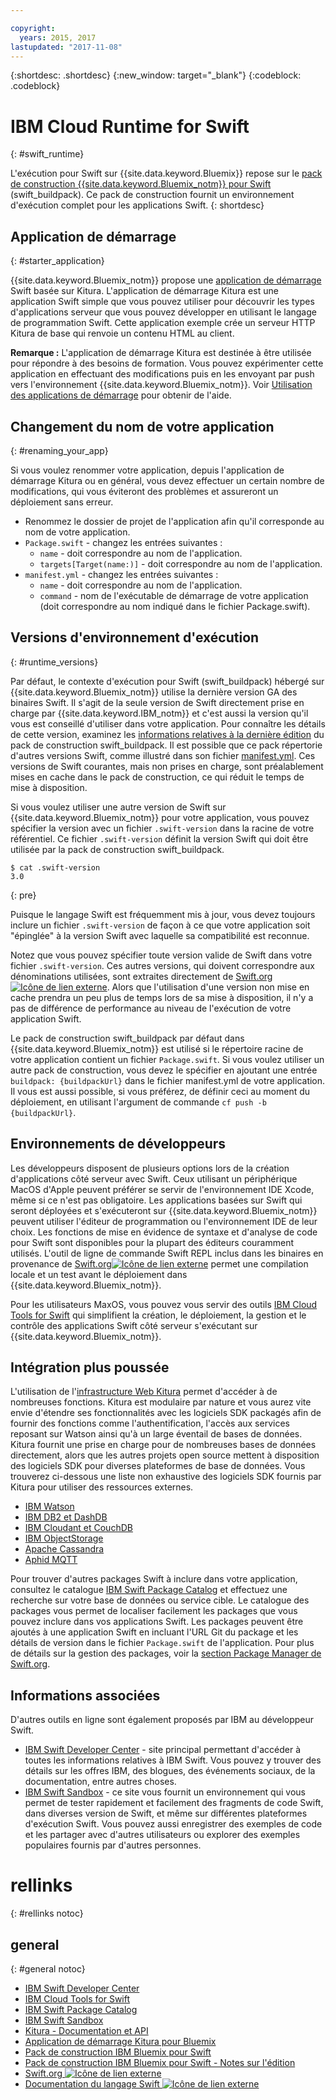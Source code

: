 ```yaml
---

copyright:
  years: 2015, 2017
lastupdated: "2017-11-08"
---
```


{:shortdesc: .shortdesc}
{:new_window: target="_blank"}
{:codeblock: .codeblock}

# IBM Cloud Runtime for Swift
{: #swift_runtime}

L'exécution pour Swift sur {{site.data.keyword.Bluemix}} repose sur le
[pack de construction {{site.data.keyword.Bluemix_notm}} pour Swift](https://github.com/IBM-Swift/swift-buildpack) (swift_buildpack).
Ce pack de construction fournit un environnement d'exécution complet pour les applications Swift.
{: shortdesc}

## Application de démarrage
{: #starter_application}

{{site.data.keyword.Bluemix_notm}} propose une [application de démarrage](https://github.com/IBM-Bluemix/Kitura-Starter) Swift basée sur Kitura. L'application de démarrage Kitura est une application Swift simple que vous pouvez utiliser pour découvrir les types d'applications serveur que vous pouvez développer en utilisant le langage de programmation Swift. Cette application exemple crée un serveur HTTP Kitura de base qui renvoie un contenu HTML au client.

**Remarque :** L'application de démarrage Kitura est destinée à être utilisée pour répondre à des besoins de formation. Vous pouvez expérimenter cette application en effectuant des modifications puis en les envoyant par push vers l'environnement {{site.data.keyword.Bluemix_notm}}. Voir [Utilisation des applications de démarrage](../../cfapps/starter_app_usage.html) pour obtenir de l'aide.

## Changement du nom de votre application
{: #renaming_your_app}

Si vous voulez renommer votre application, depuis l'application de démarrage Kitura ou en général, vous devez effectuer un certain nombre de modifications, qui vous éviteront des problèmes et assureront un déploiement sans erreur.

- Renommez le dossier de projet de l'application afin qu'il corresponde au nom de votre application.
- `Package.swift` - changez les entrées suivantes :
    - `name` - doit correspondre au nom de l'application.
    - `targets[Target(name:)]` - doit correspondre au nom de l'application.
- `manifest.yml` - changez les entrées suivantes :
    - `name` - doit correspondre au nom de l'application.
    - `command` - nom de l'exécutable de démarrage de votre application (doit correspondre au nom indiqué dans le fichier Package.swift).

## Versions d'environnement d'exécution
{: #runtime_versions}

Par défaut, le contexte d'exécution pour Swift (swift_buildpack) hébergé sur {{site.data.keyword.Bluemix_notm}} utilise la dernière version GA des binaires Swift. Il s'agit de la seule version de Swift directement prise en charge par {{site.data.keyword.IBM_notm}} et c'est aussi la version qu'il vous est conseillé d'utiliser dans votre application. Pour connaître les détails de cette version, examinez les [informations relatives à la dernière édition](https://github.com/IBM-Swift/swift-buildpack/releases) du pack de construction swift_buildpack. Il est possible que ce pack répertorie d'autres versions Swift, comme illustré dans son fichier [manifest.yml](https://github.com/IBM-Swift/swift-buildpack/blob/master/manifest.yml). Ces versions de Swift courantes, mais non prises en charge, sont préalablement mises en cache dans le pack de construction, ce qui réduit le temps de mise à disposition.

Si vous voulez utiliser une autre version de Swift sur {{site.data.keyword.Bluemix_notm}} pour votre application, vous pouvez spécifier la version avec un fichier `.swift-version` dans la racine de votre référentiel. Ce fichier `.swift-version` définit la version Swift qui doit être utilisée par la pack de construction swift_buildpack.

```
$ cat .swift-version
3.0
```
{: pre}

Puisque le langage Swift est fréquemment mis à jour, vous devez toujours inclure un fichier `.swift-version` de façon à ce que votre application soit "épinglée" à la version Swift avec laquelle sa compatibilité est reconnue.

Notez que vous pouvez spécifier toute version valide de Swift dans votre fichier `.swift-version`. Ces autres versions, qui doivent correspondre aux dénominations utilisées, sont extraites directement de [Swift.org![Icône de lien externe](../../icons/launch-glyph.svg "Icône de lien externe")](https://swift.org/download/). Alors que l'utilisation d'une version non mise en cache prendra un peu plus de temps lors de sa mise à disposition, il n'y a pas de différence de performance au niveau de l'exécution de votre application Swift.

Le pack de construction swift_buildpack par défaut dans {{site.data.keyword.Bluemix_notm}} est utilisé si le répertoire racine de votre application contient un fichier `Package.swift`.  Si vous voulez utiliser un autre pack de construction, vous devez le spécifier en ajoutant une entrée `buildpack: {buildpackUrl}` dans le fichier manifest.yml de votre application. Il vous est aussi possible, si vous préférez, de définir ceci au moment du déploiement, en utilisant l'argument de commande `cf push -b {buildpackUrl}`.


## Environnements de développeurs

Les développeurs disposent de plusieurs options lors de la création d'applications côté serveur avec Swift. Ceux utilisant un périphérique MacOS d'Apple peuvent préférer se servir de l'environnement IDE Xcode, même si ce n'est pas obligatoire.  Les applications basées sur Swift qui seront déployées et s'exécuteront sur {{site.data.keyword.Bluemix_notm}} peuvent utiliser l'éditeur de programmation ou l'environnement IDE de leur choix.  Les fonctions de mise en évidence de syntaxe et d'analyse de code pour Swift sont disponibles pour la plupart des éditeurs couramment utilisés. L'outil de ligne de commande Swift REPL inclus dans les binaires en provenance de [Swift.org![Icône de lien externe](../../icons/launch-glyph.svg "Icône de lien externe")](https://swift.org/) permet une compilation locale et un test avant le déploiement dans {{site.data.keyword.Bluemix_notm}}.

Pour les utilisateurs MaxOS, vous pouvez vous servir des outils [IBM Cloud Tools for Swift](http://cloudtools.bluemix.net/) qui simplifient la création, le déploiement, la gestion et le contrôle des applications Swift côté serveur s'exécutant sur {{site.data.keyword.Bluemix_notm}}.  


## Intégration plus poussée

L'utilisation de l'[infrastructure Web Kitura](http://ibm-swift.github.io/Kitura/) permet d'accéder à de nombreuses fonctions. Kitura est modulaire par nature et vous aurez vite envie d'étendre ses fonctionnalités avec les logiciels SDK packagés afin de fournir des fonctions comme l'authentification, l'accès aux services reposant sur Watson ainsi qu'à un large éventail de bases de données.  Kitura fournit une prise en charge pour de nombreuses bases de données directement, alors que les autres projets open source mettent à disposition des logiciels SDK pour diverses plateformes de base de données. Vous trouverez ci-dessous une liste non exhaustive des logiciels SDK fournis par Kitura pour utiliser des ressources externes.

- [IBM Watson](https://swiftpkgs.ng.bluemix.net/package/IBM-Swift/swift-watson-sdk)
- [IBM DB2 et DashDB](https://swiftpkgs.ng.bluemix.net/package/IBM-DTeam/swift-for-db2)
- [IBM Cloudant et CouchDB](https://swiftpkgs.ng.bluemix.net/package/cloudant/swift-cloudant)
- [IBM ObjectStorage](https://swiftpkgs.ng.bluemix.net/package/ibm-bluemix-mobile-services/bluemix-objectstorage-serversdk-swift)
- [Apache Cassandra](https://swiftpkgs.ng.bluemix.net/package/IBM-Swift/Kassandra)
- [Aphid MQTT](https://swiftpkgs.ng.bluemix.net/package/IBM-Swift/Aphid)

Pour trouver d'autres packages Swift à inclure dans votre application, consultez le catalogue [IBM Swift Package Catalog](https://swiftpkgs.ng.bluemix.net/) et effectuez une recherche sur votre base de données ou service cible. Le catalogue des packages vous permet de localiser facilement les packages que vous pouvez inclure dans vos applications Swift. Les packages peuvent être ajoutés à une application Swift en incluant l'URL Git du package et les détails de version dans le fichier `Package.swift` de l'application. Pour plus de détails sur la gestion des packages, voir la [section Package Manager de Swift.org](https://swift.org/package-manager/).


## Informations associées

D'autres outils en ligne sont également proposés par IBM au développeur Swift.
- [IBM Swift Developer Center](https://developer.ibm.com/swift/) - site principal permettant d'accéder à toutes les informations relatives à IBM Swift. Vous pouvez y trouver des détails sur les offres IBM, des blogues, des événements sociaux, de la documentation, entre autres choses.
- [IBM Swift Sandbox](https://swiftlang.ng.bluemix.net/) - ce site vous fournit un environnement qui vous permet de tester rapidement et facilement des fragments de code Swift, dans diverses version de Swift, et même sur différentes plateformes d'exécution Swift. Vous pouvez aussi enregistrer des exemples de code et les partager avec d'autres utilisateurs ou explorer des exemples populaires fournis par d'autres personnes.


# rellinks
{: #rellinks notoc}
## general
{: #general notoc}
* [IBM Swift Developer Center](https://developer.ibm.com/swift/)
* [IBM Cloud Tools for Swift](http://cloudtools.bluemix.net/)
* [IBM Swift Package Catalog](https://swiftpkgs.ng.bluemix.net/)
* [IBM Swift Sandbox](https://swiftlang.ng.bluemix.net/)
* [Kitura - Documentation et API](http://ibm-swift.github.io/Kitura/)
* [Application de démarrage Kitura pour Bluemix](https://github.com/IBM-Bluemix/Kitura-Starter)
* [Pack de construction IBM Bluemix pour Swift](https://github.com/IBM-Swift/swift-buildpack)
* [Pack de construction IBM Bluemix pour Swift - Notes sur l'édition](https://github.com/IBM-Swift/swift-buildpack/releases)
* [Swift.org ![Icône de lien externe](../../icons/launch-glyph.svg "Icône de lien externe")](https://swift.org/)
* [Documentation du langage Swift ![Icône de lien externe](../../icons/launch-glyph.svg "Icône de lien externe")](https://swift.org/documentation)
